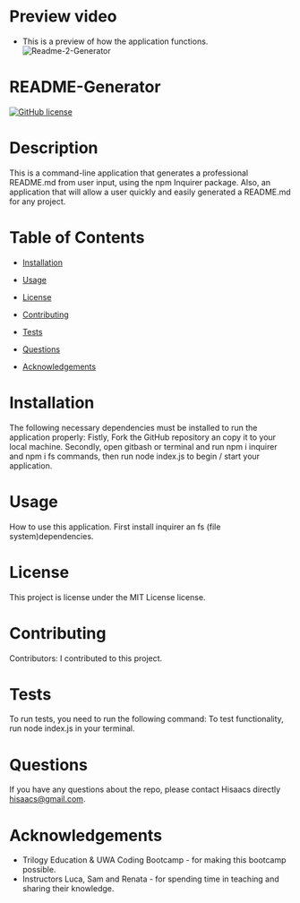 
# Preview video
* This is a preview of how the application functions.
![Readme-2-Generator](https://user-images.githubusercontent.com/19741669/105563746-3a362980-5d5a-11eb-84da-160295634ef9.gif)


# README-Generator
[![GitHub license](https://img.shields.io/badge/license-MIT-blue.svg)](https://github.com/Hisaacs/README-Generator)

# Description

This is a command-line application that generates a professional README.md from user input, using the npm Inquirer package. Also, an application that will allow a user quickly and easily generated a README.md for any project.

# Table of Contents 

* [Installation](#installation)

* [Usage](#usage)

* [License](#license)

* [Contributing](#contributing)

* [Tests](#tests)

* [Questions](#questions)

* [Acknowledgements](#acknowledgements)

# Installation

The following necessary dependencies must be installed to run the application properly: Fistly, Fork the GitHub repository an copy it to your local machine. Secondly, open gitbash or terminal and run npm i inquirer and npm i fs commands, then run node index.js to begin / start your application.

# Usage

How to use this application. First install inquirer an fs (file system)dependencies.

# License

This project is license under the MIT License license.

# Contributing

​Contributors: I contributed to this project.

# Tests

To run tests, you need to run the following command: To test functionality, run node index.js in your terminal.

# Questions

If you have any questions about the repo, please contact Hisaacs directly hisaacs@gmail.com.

# Acknowledgements
* Trilogy Education & UWA Coding Bootcamp - for making this bootcamp possible.
* Instructors Luca, Sam and Renata - for spending time in teaching and sharing their knowledge.
